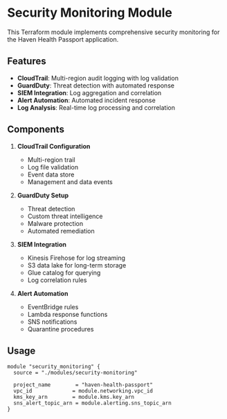 # Security Monitoring Module

This Terraform module implements comprehensive security monitoring for the Haven Health Passport application.

## Features

- **CloudTrail**: Multi-region audit logging with log validation
- **GuardDuty**: Threat detection with automated response
- **SIEM Integration**: Log aggregation and correlation
- **Alert Automation**: Automated incident response
- **Log Analysis**: Real-time log processing and correlation

## Components

1. **CloudTrail Configuration**
   - Multi-region trail
   - Log file validation
   - Event data store
   - Management and data events

2. **GuardDuty Setup**
   - Threat detection
   - Custom threat intelligence
   - Malware protection
   - Automated remediation

3. **SIEM Integration**
   - Kinesis Firehose for log streaming
   - S3 data lake for long-term storage
   - Glue catalog for querying
   - Log correlation rules

4. **Alert Automation**
   - EventBridge rules
   - Lambda response functions
   - SNS notifications
   - Quarantine procedures

## Usage

```hcl
module "security_monitoring" {
  source = "./modules/security-monitoring"

  project_name        = "haven-health-passport"
  vpc_id             = module.networking.vpc_id
  kms_key_arn        = module.kms.key_arn
  sns_alert_topic_arn = module.alerting.sns_topic_arn
}
```
